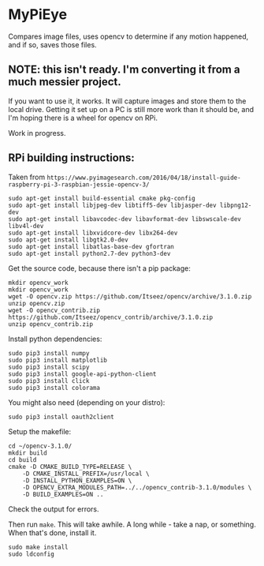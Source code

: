 # MyPiEye

Compares image files, uses opencv to determine if any motion happened, and if so, saves those files.

## NOTE: this isn't ready. I'm converting it from a much messier project.

If you want to use it, it works. It will capture images and store them to the local drive. Getting it set up on a PC is still more work than it should be, and I'm hoping there is a wheel for opencv on RPi.

Work in progress.

## RPi building instructions:

Taken from ```https://www.pyimagesearch.com/2016/04/18/install-guide-raspberry-pi-3-raspbian-jessie-opencv-3/```

```
sudo apt-get install build-essential cmake pkg-config
sudo apt-get install libjpeg-dev libtiff5-dev libjasper-dev libpng12-dev
sudo apt-get install libavcodec-dev libavformat-dev libswscale-dev libv4l-dev
sudo apt-get install libxvidcore-dev libx264-dev
sudo apt-get install libgtk2.0-dev
sudo apt-get install libatlas-base-dev gfortran
sudo apt-get install python2.7-dev python3-dev
```

Get the source code, because there isn't a pip package:

```
mkdir opencv_work
mkdir opencv_work
wget -O opencv.zip https://github.com/Itseez/opencv/archive/3.1.0.zip
unzip opencv.zip
wget -O opencv_contrib.zip https://github.com/Itseez/opencv_contrib/archive/3.1.0.zip
unzip opencv_contrib.zip
```

Install python dependencies:
```
sudo pip3 install numpy
sudo pip3 install matplotlib
sudo pip3 install scipy
sudo pip3 install google-api-python-client
sudo pip3 install click
sudo pip3 install colorama
```

You might also need (depending on your distro):
```
sudo pip3 install oauth2client
```

Setup the makefile:
```
cd ~/opencv-3.1.0/
mkdir build
cd build
cmake -D CMAKE_BUILD_TYPE=RELEASE \
	-D CMAKE_INSTALL_PREFIX=/usr/local \
	-D INSTALL_PYTHON_EXAMPLES=ON \
    -D OPENCV_EXTRA_MODULES_PATH=../../opencv_contrib-3.1.0/modules \
    -D BUILD_EXAMPLES=ON ..
```
Check the output for errors.

Then run ```make```. This will take awhile. A long while - take a nap, or something.
When that's done, install it.
```
sudo make install
sudo ldconfig
```

